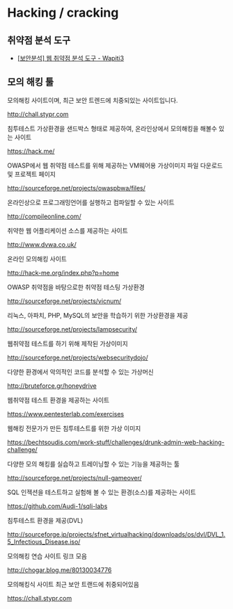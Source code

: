 # Hacking / cracking

## 취약점 분석 도구 

- [[보안분석] 웹 취약점 분석 도구 - Wapiti3](https://goldb.tistory.com/entry/%EB%B3%B4%EC%95%88%EB%B6%84%EC%84%9D-%EC%9B%B9-%EC%B7%A8%EC%95%BD%EC%A0%90-%EB%B6%84%EC%84%9D-%EB%8F%84%EA%B5%AC-Wapiti3)

## 모의 해킹 툴

모의해킹 사이트이며, 최근 보안 트렌드에 치중되있는 사이트입니다.

http://chall.stypr.com 



침투테스트 가상환경을 샌드박스 형태로 제공하여, 온라인상에서 모의해킹을 해볼수 있는 사이트

https://hack.me/

 

OWASP에서 웹 취약점 테스트를 위해 제공하는 VM웨어용 가상이미지 파일 다운로드 및 프로젝트 페이지

http://sourceforge.net/projects/owaspbwa/files/

 

온라인상으로 프로그래밍언어를 실행하고 컴파일할 수 있는 사이트

http://compileonline.com/

 

취약한 웹 어플리케이션 소스를 제공하는 사이트

http://www.dvwa.co.uk/

 

온라인 모의해킹 사이트

http://hack-me.org/index.php?p=home

 

OWASP 취약점을 바탕으로한 취약점 테스팅 가상환경

http://sourceforge.net/projects/vicnum/

 

리눅스, 아파치, PHP, MySQL의 보안을 학습하기 위한 가상환경을 제공

http://sourceforge.net/projects/lampsecurity/

 

웹취약점 테스트를 하기 위해 제작된 가상이미지

http://sourceforge.net/projects/websecuritydojo/

 

다양한 환경에서 악의적인 코드를 분석할 수 있는 가상머신

http://bruteforce.gr/honeydrive

 

웹취약점 테스트 환경을 제공하는 사이트

https://www.pentesterlab.com/exercises

 

웹해킹 전문가가 만든 침투테스트를 위한 가상 이미지

https://bechtsoudis.com/work-stuff/challenges/drunk-admin-web-hacking-challenge/

 

다양한 모의 해킹를 실습하고 트레이닝할 수 있는 기능을 제공하는 툴

http://sourceforge.net/projects/null-gameover/

 

SQL 인젝션을 테스트하고 실험해 볼 수 있는 환경(소스)를 제공하는 사이트

https://github.com/Audi-1/sqli-labs

 

침투테스트 환경을 제공(DVL)

http://sourceforge.jp/projects/sfnet_virtualhacking/downloads/os/dvl/DVL_1.5_Infectious_Disease.iso/

 

모의해킹 연습 사이트 링크 모음

http://chogar.blog.me/80130034776



모의해킹식 사이트 최근 보안 트랜드에 취중되어있음

https://chall.stypr.com
